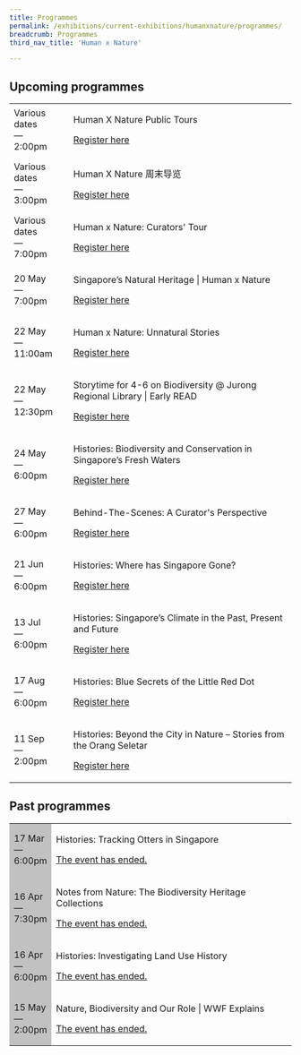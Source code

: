 ```yaml
---
title: Programmes
permalink: /exhibitions/current-exhibitions/humanxnature/programmes/
breadcrumb: Programmes
third_nav_title: 'Human x Nature'

---
```



<!-- 

Colours
Upcoming: default colour
Past: #c1c1c1

<table class="table table-v">
    <tr>
        <td style="background-color: #c1c1c1;">Date<br>
            &mdash;<br>
            Time</td>
        <td>
            <p>Title</p>
            <p><a href="#">Description</a></p>
        </td>
    </tr>
</table>

-->

<h2>Upcoming programmes</h2>

<table class="table table-v">
    <tr>
        <td>Various dates<br>
            &mdash;<br>
            2:00pm</td>
        <td>
            <p>Human X Nature Public Tours</p>
            <p><a href="https://www.eventbrite.com/e/human-x-nature-public-tours-tickets-145636949035?aff=ebcollection&keep_tld=1">Register here</a></p>
        </td>
    </tr>
    <tr>
        <td>Various dates<br>
            &mdash;<br>
            3:00pm</td>
        <td>
            <p>Human X Nature 周末导览</p>
            <p><a href="https://www.eventbrite.com/e/human-x-nature-tickets-148914062971?aff=ebcollection&keep_tld=1">Register here</a></p>
        </td>
    </tr>  
    <tr>
        <td>Various dates<br>
            &mdash;<br>
            7:00pm</td>
        <td>
            <p>Human x Nature: Curators' Tour</p>
            <p><a href="https://www.eventbrite.com/e/human-x-nature-curators-tour-registration-147077469671?aff=ebcollection&keep_tld=1">Register here</a></p>
        </td>
    </tr>
    <tr>
        <td>20 May<br>
            &mdash;<br>
            7:00pm</td>
        <td>
            <p>Singapore’s Natural Heritage | Human x Nature</p>
            <p><a href="https://www.eventbrite.com/e/singapores-natural-heritage-human-x-nature-registration-153439791547?aff=ebcollection&keep_tld=1">Register here</a></p>
        </td>
    </tr>
    <tr>
        <td>22 May<br>
            &mdash;<br>
            11:00am</td>
        <td>
            <p>Human x Nature: Unnatural Stories</p>
            <p><a href="https://www.eventbrite.com/e/online-human-x-nature-unnatural-stories-registration-154796523569?aff=ebcollection&keep_tld=1">Register here</a></p>
        </td>
    </tr>
    <tr>
        <td>22 May<br>
            &mdash;<br>
            12:30pm</td>
        <td>
            <p>Storytime for 4-6 on Biodiversity @ Jurong Regional Library | Early READ</p>
            <p><a href="https://www.eventbrite.com/e/storytime-for-4-6-on-biodiversity-jurong-regional-library-early-read-registration-148867798593?aff=ebcollection&keep_tld=1">Register here</a></p>
        </td>
    </tr>   
    <tr>
        <td>24 May<br>
            &mdash;<br>
            6:00pm</td>
        <td>
            <p>Histories: Biodiversity and Conservation in Singapore’s Fresh Waters</p>
            <p><a href="https://www.eventbrite.com/e/histories-biodiversity-and-conservation-in-singapores-fresh-waters-registration-141803735791?aff=ebcollection&keep_tld=1">Register here</a></p>
        </td>
    </tr>
    <tr>
        <td>27 May<br>
            &mdash;<br>
            6:00pm</td>
        <td>
            <p>Behind-The-Scenes: A Curator's Perspective</p>
            <p><a href="https://www.eventbrite.com/e/behind-the-scenes-a-curators-perspective-registration-149871282039?aff=ebcollection&keep_tld=1">Register here</a></p>
        </td>
    </tr>    
    <tr>
        <td>21 Jun<br>
            &mdash;<br>
            6:00pm</td>
        <td>
            <p>Histories: Where has Singapore Gone?</p>
            <p><a href="https://www.eventbrite.com/e/histories-where-has-singapore-gone-registration-142473258351?aff=ebcollection&keep_tld=1">Register here</a></p>
        </td>
    </tr>    
    <tr>
        <td>13 Jul<br>
            &mdash;<br>
            6:00pm</td>
        <td>
            <p>Histories: Singapore’s Climate in the Past, Present and Future</p>
            <p><a href="https://www.eventbrite.com/e/histories-singapores-climate-in-the-past-present-and-future-registration-149105383215?aff=ebcollection&keep_tld=1">Register here</a></p>
        </td>
    </tr>
    <tr>
        <td>17 Aug<br>
            &mdash;<br>
            6:00pm</td>
        <td>
            <p>Histories: Blue Secrets of the Little Red Dot</p>
            <p><a href="https://www.eventbrite.com/e/histories-blue-secrets-of-the-little-red-dot-registration-152046321641?aff=ebcollection&keep_tld=1">Register here</a></p>
        </td>
    </tr>
    <tr>
        <td>11 Sep<br>
            &mdash;<br>
            2:00pm</td>
        <td>
            <p>Histories: Beyond the City in Nature – Stories from the Orang Seletar</p>
            <p><a href="https://www.eventbrite.com/e/histories-beyond-the-city-in-nature-stories-from-the-orang-seletar-registration-153943405871?aff=ebcollection&keep_tld=1">Register here</a></p>
        </td>
    </tr>
</table>

<h2>Past programmes</h2>
<table class="table table-v">
    <tr>
        <td style="background-color: #c1c1c1;">17 Mar<br>
            &mdash;<br>
            6:00pm</td>
        <td>
            <p>Histories: Tracking Otters in Singapore</p>
            <p><a href="https://www.eventbrite.com/e/histories-tracking-otters-in-singapore-registration-144389118741?aff=ebcollection&keep_tld=1">The event has ended.</a></p>
        </td>
    </tr>
    <tr>
        <td style="background-color: #c1c1c1;">16 Apr<br>
            &mdash;<br>
            7:30pm</td>
        <td>
            <p>Notes from Nature: The Biodiversity Heritage Collections</p>
            <p><a href="https://www.eventbrite.com/e/notes-from-nature-the-biodiversity-heritage-collections-registration-148191937073?aff=ebcollection&keep_tld=1">The event has ended.</a></p>
        </td>
    </tr>  
    <tr>
        <td style="background-color: #c1c1c1;">16 Apr<br>
            &mdash;<br>
            6:00pm</td>
        <td>
            <p>Histories: Investigating Land Use History</p>
            <p><a href="https://www.eventbrite.com/e/histories-investigating-land-use-history-registration-139154377489?aff=ebcollection&keep_tld=1">The event has ended.</a></p>
        </td>
    </tr>
    <tr>
        <td style="background-color: #c1c1c1;">15 May<br>
            &mdash;<br>
            2:00pm</td>
        <td>
            <p>Nature, Biodiversity and Our Role | WWF Explains</p>
            <p><a href="https://www.eventbrite.com/e/nature-biodiversity-and-our-role-wwf-explains-registration-151440391287?aff=ebcollection&keep_tld=1">The event has ended.</a></p>
        </td>
    </tr>
</table>


